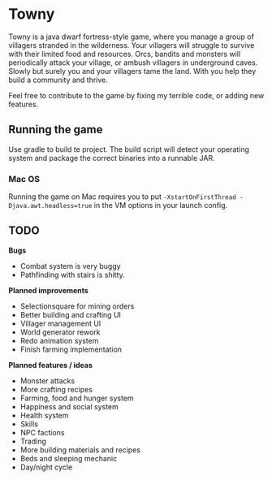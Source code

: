 # Towny

Towny is a java dwarf fortress-style game, where you manage a group of villagers stranded in the wilderness.
Your villagers will struggle to survive with their limited food and resources. Orcs, bandits and monsters will
periodically attack your village, or ambush villagers in underground caves. Slowly but surely you and your villagers
tame the land. With you help they build a community and thrive.

Feel free to contribute to the game by fixing my terrible code, or adding new features.

## Running the game
Use gradle to build te project. The build script will detect your operating system and package the correct binaries into
a runnable JAR.
### Mac OS
Running the game on Mac requires you to put `-XstartOnFirstThread -Djava.awt.headless=true` in the VM options in your
launch config.

## TODO

  **Bugs**
 - Combat system is very buggy
 - Pathfinding with stairs is shitty.
 
 **Planned improvements**

 - Selectionsquare for mining orders
 - Better building and crafting UI
 - Villager management UI
 - World generator rework
 - Redo animation system
 - Finish farming implementation
 
 **Planned features / ideas**
 - Monster attacks
 - More crafting recipes
 - Farming, food and hunger system
 - Happiness and social system
 - Health system
 - Skills
 - NPC factions
 - Trading
 - More building materials and recipes
 - Beds and sleeping mechanic
 - Day/night cycle
